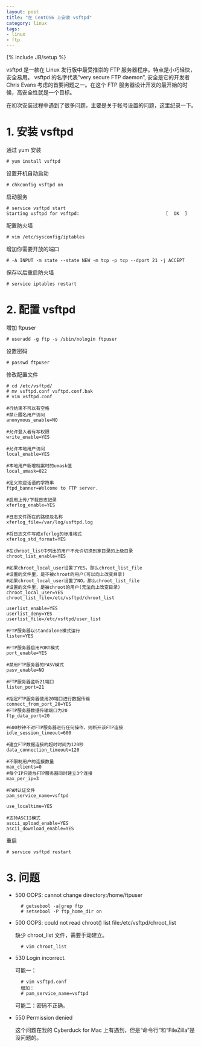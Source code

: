```yaml
---
layout: post
title: "在 CentOS6 上安装 vsftpd"
category: linux
tags: 
- linux
- ftp
---
```

{% include JB/setup %}

vsftpd 是一款在 Linux 发行版中最受推崇的 FTP 服务器程序。特点是小巧轻快，安全易用。
vsftpd 的名字代表”very secure FTP daemon”, 安全是它的开发者 Chris Evans 考虑的首要问题之一。在这个 FTP 服务器设计开发的最开始的时候，高安全性就是一个目标。

在初次安装过程中遇到了很多问题，主要是关于帐号设置的问题，这里纪录一下。

# 1. 安装 vsftpd

通过 yum 安装

	# yum install vsftpd
	
设置开机自动启动	
	
	# chkconfig vsftpd on
	
启动服务

	# service vsftpd start
	Starting vsftpd for vsftpd:                                [  OK  ]
	
配置防火墙

	# vim /etc/sysconfig/iptables	
	
增加你需要开放的端口

	# -A INPUT -m state --state NEW -m tcp -p tcp --dport 21 -j ACCEPT
	
保存以后重启防火墙

	# service iptables restart
	
# 2. 配置 vsftpd

增加 ftpuser

	# useradd -g ftp -s /sbin/nologin ftpuser
	
设置密码

	# passwd ftpuser

修改配置文件
		
	# cd /etc/vsftpd/
	# mv vsftpd.conf vsftpd.conf.bak
	# vim vsftpd.conf
	
	#行结束不可以有空格
	#禁止匿名用户访问
	anonymous_enable=NO
	
	#允许登入者有写权限
	write_enable=YES
	
	#允许本地用户访问
	local_enable=YES
	
	#本地用户新增档案时的umask值
	local_umask=022
	
	#定义欢迎话语的字符串
	ftpd_banner=Welcome to FTP server.
	
	#启用上传/下载日志记录
	xferlog_enable=YES
	
	#日志文件所在的路径及名称
	xferlog_file=/var/log/vsftpd.log
	
	#将日志文件写成xferlog的标准格式
	xferlog_std_format=YES
	
	#在chroot_list中列出的用户不允许切换到家目录的上级目录
	chroot_list_enable=YES
	
	#如果chroot_local_user设置了YES，那么chroot_list_file  
	#设置的文件里，是不被chroot的用户(可以向上改变目录)  
	#如果chroot_local_user设置了NO，那么chroot_list_file  
	#设置的文件里，是被chroot的用户(无法向上改变目录)  
	chroot_local_user=YES
	chroot_list_file=/etc/vsftpd/chroot_list
	
	userlist_enable=YES
	userlist_deny=YES
	userlist_file=/etc/vsftpd/user_list
	
	#FTP服务器以standalone模式运行
	listen=YES
	
	#FTP服务器启用PORT模式
	port_enable=YES
	
	#禁用FTP服务器的PASV模式
	pasv_enable=NO
	
	#FTP服务器监听21端口
	listen_port=21
	
	#指定FTP服务器使用20端口进行数据传输
	connect_from_port_20=YES
	#FTP服务器数据传输端口为20
	ftp_data_port=20
	
	#600秒钟不对FTP服务器进行任何操作，则断开该FTP连接
	idle_session_timeout=600
	
	#建立FTP数据连接的超时时间为120秒
	data_connection_timeout=120
	
	#不限制用户的连接数量
	max_clients=0
	#每个IP只能与FTP服务器同时建立3个连接
	max_per_ip=3
	
	#PAM认证文件
	pam_service_name=vsftpd
	
	use_localtime=YES
	
	#支持ASCII模式
	ascii_upload_enable=YES
	ascii_download_enable=YES
	
重启

	# service vsftpd restart		

# 3. 问题

* 500 OOPS: cannot change directory:/home/ftpuser


		# getsebool -a|grep ftp
		# setsebool -P ftp_home_dir on
	
* 500 OOPS: could not read chroot() list file:/etc/vsftpd/chroot_list

	缺少	chroot_list 文件，需要手动建立。

		# vim chroot_list
	
* 530 Login incorrect.

	可能一：
	
		# vim vsftpd.conf
		增加：
		# pam_service_name=vsftpd
	
	可能二：密码不正确。

* 550 Permission denied

	这个问题在我的 Cyberduck for Mac 上有遇到，但是“命令行”和“FileZilla”是没问题的。

				
